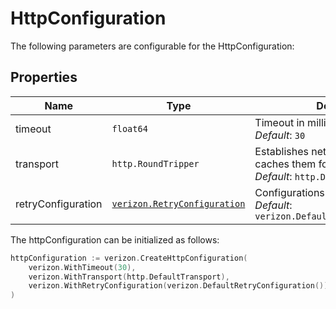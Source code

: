 
# HttpConfiguration

The following parameters are configurable for the HttpConfiguration:

## Properties

| Name | Type | Description | Setter | Getter |
|  --- | --- | --- | --- | --- |
| timeout | `float64` | Timeout in milliseconds.<br>*Default*: `30` | `WithTimeout` | `Timeout()` |
| transport | `http.RoundTripper` | Establishes network connection and caches them for reuse.<br>*Default*: `http.DefaultTransport` | `WithTransport` | `Transport()` |
| retryConfiguration | [`verizon.RetryConfiguration`](../doc/retry-configuration.md) | Configurations to retry requests.<br>*Default*: `verizon.DefaultRetryConfiguration()` | `WithRetryConfiguration` | `RetryConfiguration()` |

The httpConfiguration can be initialized as follows:

```go
httpConfiguration := verizon.CreateHttpConfiguration(
    verizon.WithTimeout(30),
    verizon.WithTransport(http.DefaultTransport),
    verizon.WithRetryConfiguration(verizon.DefaultRetryConfiguration()),
)
```

